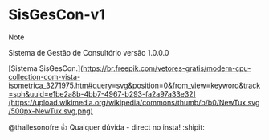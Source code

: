 # SisGesCon-v1

> [!NOTE]
> Sistema de Gestão de Consultório versão 1.0.0.0

[Sistema SisGesCon.](https://br.freepik.com/vetores-gratis/modern-cpu-collection-com-vista-isometrica_3271975.htm#query=svg&position=0&from_view=keyword&track=sph&uuid=e1be2a8b-4bb7-4967-b293-fa2a97a33e32](https://upload.wikimedia.org/wikipedia/commons/thumb/b/b0/NewTux.svg/500px-NewTux.svg.png)



@thallesonofre :+1: Qualquer dúvida - direct no insta! :shipit:
